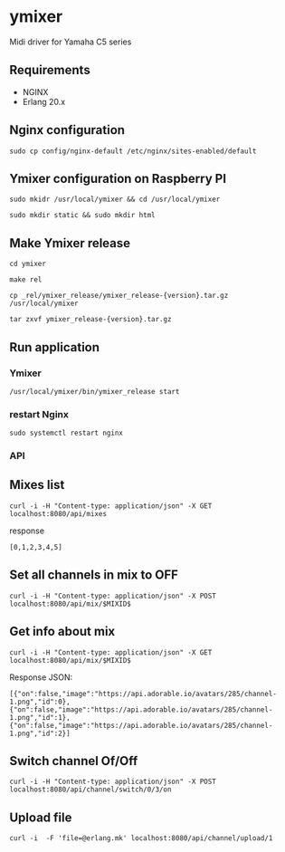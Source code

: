 ymixer
======

Midi driver for Yamaha C5 series

## Requirements

* NGINX
* Erlang 20.x 


## Nginx configuration

`sudo cp config/nginx-default /etc/nginx/sites-enabled/default`

## Ymixer configuration on Raspberry PI

`sudo mkidr /usr/local/ymixer && cd /usr/local/ymixer`

`sudo mkdir static && sudo mkdir html`

## Make Ymixer release

`cd ymixer`

`make rel`

`cp _rel/ymixer_release/ymixer_release-{version}.tar.gz /usr/local/ymixer`

`tar zxvf ymixer_release-{version}.tar.gz`

## Run application

### Ymixer

`/usr/local/ymixer/bin/ymixer_release start`

### restart Nginx

`sudo systemctl restart nginx`


### API 

## Mixes list

`curl -i -H "Content-type: application/json" -X GET  localhost:8080/api/mixes`

response 

`[0,1,2,3,4,5]`

## Set all channels in mix to OFF

`curl -i -H "Content-type: application/json" -X POST  localhost:8080/api/mix/$MIXID$`

## Get info about mix

`curl -i -H "Content-type: application/json" -X GET  localhost:8080/api/mix/$MIXID$`

Response JSON: 

`[{"on":false,"image":"https://api.adorable.io/avatars/285/channel-1.png","id":0},
  {"on":false,"image":"https://api.adorable.io/avatars/285/channel-1.png","id":1},
  {"on":false,"image":"https://api.adorable.io/avatars/285/channel-1.png","id":2}]`

## Switch channel Of/Off

`curl -i -H "Content-type: application/json" -X POST  localhost:8080/api/channel/switch/0/3/on`

## Upload file

`curl -i  -F 'file=@erlang.mk' localhost:8080/api/channel/upload/1`